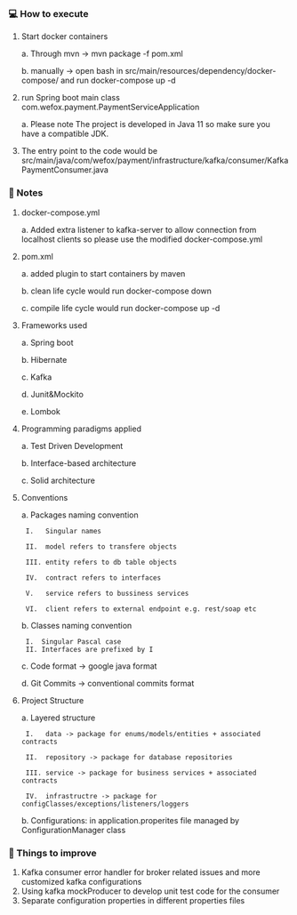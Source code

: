 ### :computer: How to execute

1. Start docker containers
   
    a. Through mvn -> mvn package -f pom.xml
    
    b. manually -> open bash in src/main/resources/dependency/docker-compose/ and run docker-compose up -d


2. run Spring boot main class com.wefox.payment.PaymentServiceApplication

    a. Please note The project is developed in Java 11 so make sure you have a compatible JDK.

3. The entry point to the code would be src/main/java/com/wefox/payment/infrastructure/kafka/consumer/KafkaPaymentConsumer.java

### :memo: Notes

1. docker-compose.yml
   
   a. Added extra listener to kafka-server to allow connection from localhost clients 
   so please use the modified docker-compose.yml
  
 
2. pom.xml 
   
   a. added plugin to start containers by maven
   
   b. clean life cycle would run docker-compose down
   
   c. compile life cycle would run docker-compose up -d 
   

3. Frameworks used
    
    a. Spring boot
    
    b. Hibernate

    c. Kafka

    d. Junit&Mockito

    e. Lombok


4. Programming paradigms applied
    
    a. Test Driven Development
    
    b. Interface-based architecture

    c. Solid architecture


5. Conventions
   
    a. Packages naming convention

        I.   Singular names

        II.  model refers to transfere objects 

        III. entity refers to db table objects

        IV.  contract refers to interfaces

        V.   service refers to bussiness services

        VI.  client refers to external endpoint e.g. rest/soap etc
    b. Classes naming convention
        
        I.  Singular Pascal case
        II. Interfaces are prefixed by I
    c. Code format -> google java format 
   
    d. Git Commits -> conventional commits format 


6. Project Structure

   a. Layered structure

        I.   data -> package for enums/models/entities + associated contracts

        II.  repository -> package for database repositories

        III. service -> package for business services + associated contracts 

        IV.  infrastructre -> package for configClasses/exceptions/listeners/loggers
   b. Configurations: in application.properites file managed by ConfigurationManager class

### :pushpin: Things to improve

1. Kafka consumer error handler for broker related issues and more customized kafka configurations
2. Using kafka mockProducer to develop unit test code for the consumer
3. Separate configuration properties in different properties files


